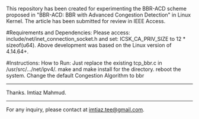 This repository has been created for experimenting the BBR-ACD scheme proposed in 
"BBR-ACD: BBR with Advanced Congestion Detection" in Linux Kernel.
The article has been submitted for review in IEEE Access.

#Requirements and Dependencies:
Please access: include/net/inet_connection_socket.h and set: ICSK_CA_PRIV_SIZE to 12 * sizeof(u64).
Above development was based on the Linux version of 4.14.64+.

#Instructions:
How to Run:
Just replace the existing tcp_bbr.c in /usr/src/.../net/ipv4/.
make and make install for the directory.
reboot the system.
Change the default Congestion Algorithm to bbr

********************************************************

Thanks.
Imtiaz Mahmud.

********************************************************
For any inquiry, please contact at imtiaz.tee@gmail.com.
